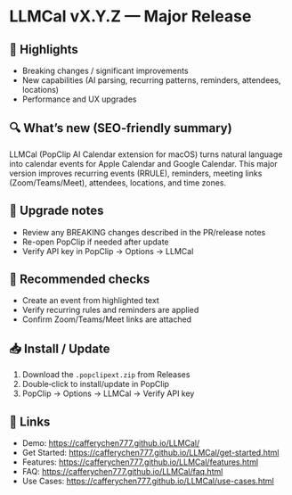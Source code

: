 # LLMCal vX.Y.Z — Major Release

## 🚀 Highlights
- Breaking changes / significant improvements
- New capabilities (AI parsing, recurring patterns, reminders, attendees, locations)
- Performance and UX upgrades

## 🔍 What’s new (SEO‑friendly summary)
LLMCal (PopClip AI Calendar extension for macOS) turns natural language into calendar events for Apple Calendar and Google Calendar. This major version improves recurring events (RRULE), reminders, meeting links (Zoom/Teams/Meet), attendees, locations, and time zones.

## 🧭 Upgrade notes
- Review any BREAKING changes described in the PR/release notes
- Re-open PopClip if needed after update
- Verify API key in PopClip → Options → LLMCal

## 🧪 Recommended checks
- Create an event from highlighted text
- Verify recurring rules and reminders are applied
- Confirm Zoom/Teams/Meet links are attached

## 📥 Install / Update
1) Download the `.popclipext.zip` from Releases
2) Double‑click to install/update in PopClip
3) PopClip → Options → LLMCal → Verify API key

## 🔗 Links
- Demo: https://cafferychen777.github.io/LLMCal/
- Get Started: https://cafferychen777.github.io/LLMCal/get-started.html
- Features: https://cafferychen777.github.io/LLMCal/features.html
- FAQ: https://cafferychen777.github.io/LLMCal/faq.html
- Use Cases: https://cafferychen777.github.io/LLMCal/use-cases.html

